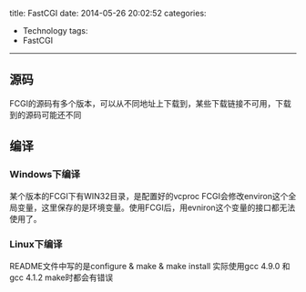 title: FastCGI
date: 2014-05-26 20:02:52
categories:
- Technology
tags: 
- FastCGI
---


## 源码

FCGI的源码有多个版本，可以从不同地址上下载到，某些下载链接不可用，下载到的源码可能还不同

## 编译

### Windows下编译

某个版本的FCGI下有WIN32目录，是配置好的vcproc
FCGI会修改environ这个全局变量，这里保存的是环境变量。使用FCGI后，用evniron这个变量的接口都无法使用了。

### Linux下编译

README文件中写的是configure & make & make install
实际使用gcc 4.9.0 和 gcc 4.1.2 make时都会有错误



